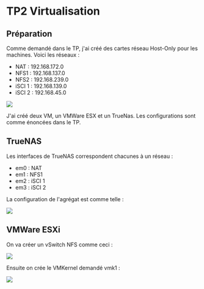 # TP2 Virtualisation

## Préparation

Comme demandé dans le TP, j'ai créé des cartes réseau Host-Only pour les machines. Voici les réseaux :
- NAT : 192.168.172.0
- NFS1 : 192.168.137.0
- NFS2 : 192.168.239.0
- iSCI 1 : 192.168.139.0
- iSCI 2 : 192.168.45.0

![](https://i.imgur.com/MoIlV5Y.png)

J'ai créé deux VM, un VMWare ESX et un TrueNas. Les configurations sont comme énoncées dans le TP.

## TrueNAS

Les interfaces de TrueNAS correspondent chacunes à un réseau :
- em0 : NAT
- em1 : NFS1
- em2 : iSCI 1
- em3 : iSCI 2

La configuration de l'agrégat est comme telle :

![](https://i.imgur.com/4L6jwy3.png)

## VMWare ESXi

On va créer un vSwitch NFS comme ceci :

![](https://i.imgur.com/ddHkgW9.png)

Ensuite on crée le VMKernel demandé vmk1 :

![](https://i.imgur.com/dn0S6t5.png)